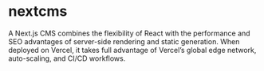 # nextcms
A Next.js CMS combines the flexibility of React with the performance and SEO advantages of server-side rendering and static generation. When deployed on Vercel, it takes full advantage of Vercel’s global edge network, auto-scaling, and CI/CD workflows.

